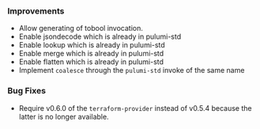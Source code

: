 ### Improvements

- Allow generating of tobool invocation.
- Enable jsondecode which is already in pulumi-std
- Enable lookup which is already in pulumi-std
- Enable merge which is already in pulumi-std
- Enable flatten which is already in pulumi-std
- Implement `coalesce` through the `pulumi-std` invoke of the same name

### Bug Fixes

 - Require v0.6.0 of the `terraform-provider` instead of v0.5.4 because the latter is no longer available.
